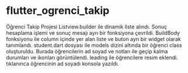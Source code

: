 # flutter_ogrenci_takip

Öğrenci Takip Projesi
Listview.builder ile dinamik liste alındı.
Sonuç hesaplama işlemi ve sonuç mesajı ayrı bir fonksiyona çevrildi.
BuildBody fonksiyonu ile column içinde yer alan liste ve buton ayrı bir widget olarak tanımlandı.
student.dart dosyası ile models dizini altında bir öğrenci class oluşturuldu.
Burada öğrencilerin ad soyad ve notları ile geçip kalma durumları ve ikonları görüntülendi.
leading ile öğrencilere resim eklendi.
tıklanınca öğrencinin ad soyadı konsola yazıldı.
